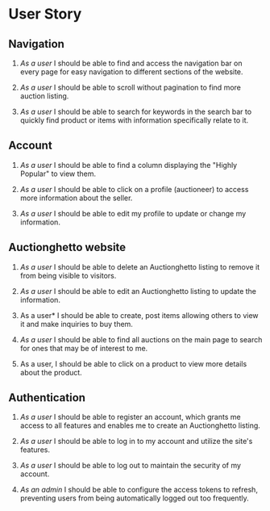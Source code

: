 # User Story

## Navigation

 1.  *As a user*  I should be able to find and access the navigation bar on every page for easy navigation to different sections of the website.

 2. *As a user*  I should be able to scroll without pagination to find more auction listing.                                                 

 3. *As a user* I should be able to search for keywords in the search bar to quickly find product or items with information specifically relate to it.
 

## Account                                                                                        

 1. *As a user* I should be able to find a column displaying the "Highly Popular" to view them. 

 2. *As a user* I should be able to click on a profile (auctioneer) to access more information about the seller.

 3. *As a user*  I should be able to edit my profile to update or change my information.


## Auctionghetto website

 1. *As a user* I should be able to delete an Auctionghetto listing to remove it from being visible to visitors.

 2. *As a user* I should be able to edit an Auctionghetto listing  to update the information. 
                                
 3. As a user* I should be able to create, post items allowing others to view it and make inquiries to buy them.

 4. *As a user* I should be able to find all auctions on the main page to search for ones that may be of interest to me.

 5. As a user, I should be able to click on a product to view more details about the product.


## Authentication
                                                                                                             
 1. *As a user* I should be able to register an account, which grants me access to all features and enables me to create an Auctionghetto listing.

 2. *As a user* I should be able to log in to my account and utilize the site's features.

 3. *As a user* I should be able to log out to maintain the security of my account.                                          

 4. *As an admin* I should be able to configure the access tokens to refresh, preventing users from being automatically logged out too frequently.
